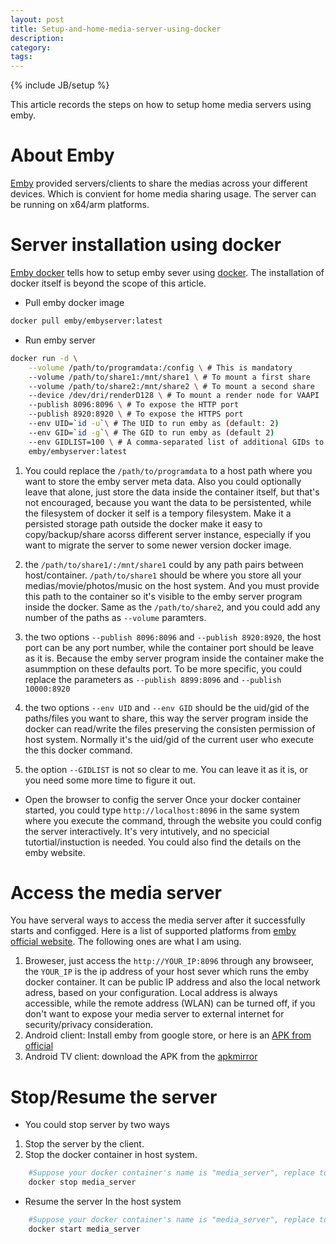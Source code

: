 ```yaml
---
layout: post
title: Setup-and-home-media-server-using-docker
description: 
category: 
tags: 
---
```

{% include JB/setup %}

This article records the steps on how to setup home media servers using emby.

# About Emby 

[Emby](https://emby.media/about.html) provided servers/clients to share the medias across your different devices. Which is convient for home media sharing usage. The server can be running on x64/arm platforms.


# Server installation using docker
[Emby docker](https://hub.docker.com/r/emby/embyserver) tells how to setup emby sever using [docker](https://www.docker.com/get-started). The installation of docker itself  is beyond the scope of this article.

* Pull emby docker image
```bash
docker pull emby/embyserver:latest
```
*  Run emby server
```bash
docker run -d \
    --volume /path/to/programdata:/config \ # This is mandatory
    --volume /path/to/share1:/mnt/share1 \ # To mount a first share
    --volume /path/to/share2:/mnt/share2 \ # To mount a second share
    --device /dev/dri/renderD128 \ # To mount a render node for VAAPI
    --publish 8096:8096 \ # To expose the HTTP port
    --publish 8920:8920 \ # To expose the HTTPS port
    --env UID=`id -u`\ # The UID to run emby as (default: 2)
    --env GID=`id -g`\ # The GID to run emby as (default 2)
    --env GIDLIST=100 \ # A comma-separated list of additional GIDs to run emby as (default: 2)
    emby/embyserver:latest
```

1. You could replace the `/path/to/programdata` to a host path where you want to store the emby server meta data. Also you could optionally leave that alone, just store the data inside the container itself, but that's not encouraged, because you want the data to be persistented, while the filesystem of docker it self is a tempory filesystem.  Make it a persisted storage path outside the docker make it easy to copy/backup/share acorss different server instance, especially  if you want to migrate the server to some newer version docker image.

2. the `/path/to/share1/:/mnt/share1` could by any path pairs between host/container. `/path/to/share1` should be where you store all your medias/movie/photos/music on the host system. And you must provide this path to the container so it's visible to the emby server program inside the docker. Same as the `/path/to/share2`, and you could add any number of the paths as `--volume` paramters.

3. the two options `--publish 8096:8096` and `--publish 8920:8920`, the host port can be any port number, while the container port should be leave as it is. Because the emby server program inside the container make the asummption on these defaults port. To be more specific, you could replace the parameters as `--publish 8899:8096` and `--publish 10000:8920`

4. the two options `--env UID` and `--env GID` should be the uid/gid of the paths/files you want to share, this way the server program inside the docker can read/write the files preserving the consisten permission of host system.  Normally it's the uid/gid of the current user who execute the this docker command. 

5. the option `--GIDLIST` is not so clear to me. You can leave it as it is, or you need some more time to figure it out.

* Open the browser to config the server
Once your docker container started, you could type `http://localhost:8096` in the same system where you execute the command, through the website you could config the server interactively. It's very intutively, and no specicial tutortial/instuction is needed. You could also find the details on the emby website.

# Access the media server
You have serveral ways to access the media server after it successfully starts and configged.
Here is a list of supported platforms from [emby official website](https://emby.media/download.html).
The following ones are what I am using.
1.  Broweser, just access the `http://YOUR_IP:8096` through any browseer, the `YOUR_IP` is the ip address of your host sever which runs the emby docker container. It can be public IP address and also the local network adress, based on your configuration. Local address is always accessible, while the remote address (WLAN) can be turned off, if you don't want to expose your media server to external internet for security/privacy consideration.
2. Android client: Install emby from google store, or here is an [APK from official](https://github.com/MediaBrowser/Emby.Releases/raw/master/android/MediaBrowser.Mobile-googlearmv7-release.apk)
3. Android TV client: download the APK from the [apkmirror](https://www.apkmirror.com/?post_type=app_release&searchtype=apk&s=emby)

# Stop/Resume the server
* You could stop server by two ways
1. Stop the server by the client.
2. Stop the docker container in host system.
```bash
    #Suppose your docker container's name is "media_server", replace to anyname of yuor container's name
    docker stop media_server
```
* Resume the server
In the host system
```bash
    #Suppose your docker container's name is "media_server", replace to anyname of yuor container's name
    docker start media_server
```